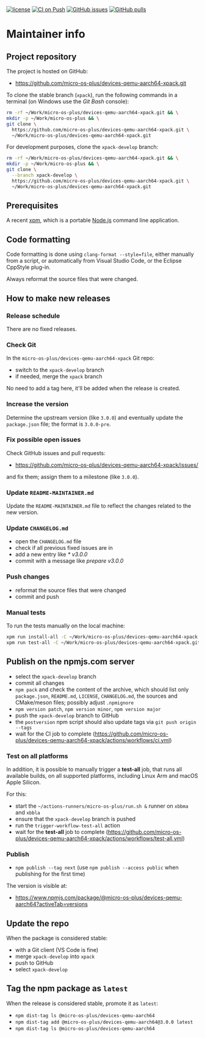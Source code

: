 [![license](https://img.shields.io/github/license/micro-os-plus/devices-qemu-aarch64-xpack)](https://github.com/micro-os-plus/devices-qemu-aarch64-xpack/blob/xpack/LICENSE)
[![CI on Push](https://github.com/micro-os-plus/devices-qemu-aarch64-xpack/actions/workflows/ci.yml/badge.svg)](https://github.com/micro-os-plus/devices-qemu-aarch64-xpack/actions/workflows/ci.yml)
[![GitHub issues](https://img.shields.io/github/issues/micro-os-plus/devices-qemu-aarch64-xpack.svg)](https://github.com/micro-os-plus/devices-qemu-aarch64-xpack/issues/)
[![GitHub pulls](https://img.shields.io/github/issues-pr/micro-os-plus/devices-qemu-aarch64-xpack.svg)](https://github.com/micro-os-plus/devices-qemu-aarch64-xpack/pulls)

# Maintainer info

## Project repository

The project is hosted on GitHub:

- <https://github.com/micro-os-plus/devices-qemu-aarch64-xpack.git>

To clone the stable branch (`xpack`), run the following commands in a
terminal (on Windows use the _Git Bash_ console):

```sh
rm -rf ~/Work/micro-os-plus/devices-qemu-aarch64-xpack.git && \
mkdir -p ~/Work/micro-os-plus && \
git clone \
  https://github.com/micro-os-plus/devices-qemu-aarch64-xpack.git \
  ~/Work/micro-os-plus/devices-qemu-aarch64-xpack.git
```

For development purposes, clone the `xpack-develop` branch:

```sh
rm -rf ~/Work/micro-os-plus/devices-qemu-aarch64-xpack.git && \
mkdir -p ~/Work/micro-os-plus && \
git clone \
  --branch xpack-develop \
  https://github.com/micro-os-plus/devices-qemu-aarch64-xpack.git \
  ~/Work/micro-os-plus/devices-qemu-aarch64-xpack.git
```

## Prerequisites

A recent [xpm](https://xpack.github.io/xpm/), which is a portable
[Node.js](https://nodejs.org/) command line application.

## Code formatting

Code formatting is done using `clang-format --style=file`, either manually
from a script, or automatically from Visual Studio Code, or the Eclipse
CppStyle plug-in.

Always reformat the source files that were changed.

## How to make new releases

### Release schedule

There are no fixed releases.

### Check Git

In the `micro-os-plus/devices-qemu-aarch64-xpack` Git repo:

- switch to the `xpack-develop` branch
- if needed, merge the `xpack` branch

No need to add a tag here, it'll be added when the release is created.

### Increase the version

Determine the upstream version (like `3.0.0`) and eventually update the
`package.json` file; the format is `3.0.0-pre`.

### Fix possible open issues

Check GitHub issues and pull requests:

- <https://github.com/micro-os-plus/devices-qemu-aarch64-xpack/issues/>

and fix them; assign them to a milestone (like `3.0.0`).

### Update `README-MAINTAINER.md`

Update the `README-MAINTAINER.md` file to reflect the changes
related to the new version.

### Update `CHANGELOG.md`

- open the `CHANGELOG.md` file
- check if all previous fixed issues are in
- add a new entry like _* v3.0.0_
- commit with a message like _prepare v3.0.0_

### Push changes

- reformat the source files that were changed
- commit and push

### Manual tests

To run the tests manually on the local machine:

```sh
xpm run install-all -C ~/Work/micro-os-plus/devices-qemu-aarch64-xpack.git
xpm run test-all -C ~/Work/micro-os-plus/devices-qemu-aarch64-xpack.git
```

## Publish on the npmjs.com server

- select the `xpack-develop` branch
- commit all changes
- `npm pack` and check the content of the archive, which should list
  only `package.json`, `README.md`, `LICENSE`, `CHANGELOG.md`,
  the sources and CMake/meson files;
  possibly adjust `.npmignore`
- `npm version patch`, `npm version minor`, `npm version major`
- push the `xpack-develop` branch to GitHub
- the `postversion` npm script should also update tags via `git push origin --tags`
- wait for the CI job to complete
  (<https://github.com/micro-os-plus/devices-qemu-aarch64-xpack/actions/workflows/ci.yml>)

### Test on all platforms

In addition, it is possible to manually trigger a **test-all** job, that
runs all available builds, on all supported platforms, including Linux Arm
and macOS Apple Silicon.

For this:

- start the `~/actions-runners/micro-os-plus/run.sh &` runner on `xbbma` and `xbbla`
- ensure that the `xpack-develop` branch is pushed
- run the `trigger-workflow-test-all` action
- wait for the **test-all** job to complete
  (<https://github.com/micro-os-plus/devices-qemu-aarch64-xpack/actions/workflows/test-all.yml>)

### Publish

- `npm publish --tag next` (use `npm publish --access public` when
  publishing for the first time)

The version is visible at:

- <https://www.npmjs.com/package/@micro-os-plus/devices-qemu-aarch64?activeTab=versions>

## Update the repo

When the package is considered stable:

- with a Git client (VS Code is fine)
- merge `xpack-develop` into `xpack`
- push to GitHub
- select `xpack-develop`

## Tag the npm package as `latest`

When the release is considered stable, promote it as `latest`:

- `npm dist-tag ls @micro-os-plus/devices-qemu-aarch64`
- `npm dist-tag add @micro-os-plus/devices-qemu-aarch64@3.0.0 latest`
- `npm dist-tag ls @micro-os-plus/devices-qemu-aarch64`
